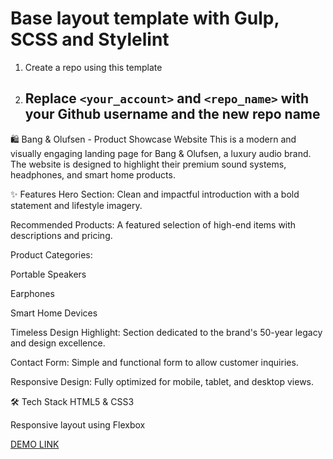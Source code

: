 # Base layout template with Gulp, SCSS and Stylelint
1. Create a repo using this template
1. Replace `<your_account>` and `<repo_name>` with your Github username and the new repo name
    -

🛍️ Bang & Olufsen - Product Showcase Website
This is a modern and visually engaging landing page for Bang & Olufsen, a luxury audio brand. The website is designed to highlight their premium sound systems, headphones, and smart home products.

✨ Features
Hero Section: Clean and impactful introduction with a bold statement and lifestyle imagery.

Recommended Products: A featured selection of high-end items with descriptions and pricing.

Product Categories:

Portable Speakers

Earphones

Smart Home Devices

Timeless Design Highlight: Section dedicated to the brand's 50-year legacy and design excellence.

Contact Form: Simple and functional form to allow customer inquiries.

Responsive Design: Fully optimized for mobile, tablet, and desktop views.

🛠️ Tech Stack
HTML5 & CSS3

Responsive layout using Flexbox

[DEMO LINK](https://furart.github.io/landingpageb_o/)
